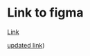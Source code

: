 # Link to figma

[Link](https://www.figma.com/file/GRcKJEj9xQKHA6aveDimEF/Val?type=design&node-id=0%3A1&mode=design&t=lXS4dI3JbrsKNdTz-1)



[updated link](https://www.figma.com/file/rXABfseVITa5lcDJIcfqhb/Val-(Copy)?type=design&mode=design&t=ffC2BV2EFHIor999-1))
